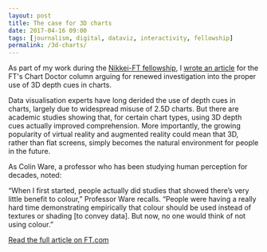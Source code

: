 ```yaml
---
layout: post
title: The case for 3D charts
date: 2017-04-16 09:00
tags: [journalism, digital, dataviz, interactivity, fellowship]
permalink: /3d-charts/
---
```

As part of my work during the [Nikkei-FT fellowship](/fellowship/), I [wrote an article](https://www.ft.com/content/350424c8-0f28-11e7-b030-768954394623) for the FT's Chart Doctor column arguing for renewed investigation into the proper use of 3D depth cues in charts.

Data visualisation experts have long derided the use of depth cues in charts, largely due to widespread misuse of 2.5D charts. But there are academic studies showing that, for certain chart types, using 3D depth cues actually improved comprehension. More importantly, the growing popularity of virtual reality and augmented reality could mean that 3D, rather than flat screens, simply becomes the natural environment for people in the future.

As Colin Ware, a professor who has been studying human perception for decades, noted:

“When I first started, people actually did studies that showed there’s very little benefit to colour,” Professor Ware recalls. “People were having a really hard time demonstrating empirically that colour should be used instead of textures or shading [to convey data]. But now, no one would think of not using colour.” 

[Read the full article on FT.com](https://www.ft.com/content/350424c8-0f28-11e7-b030-768954394623)

